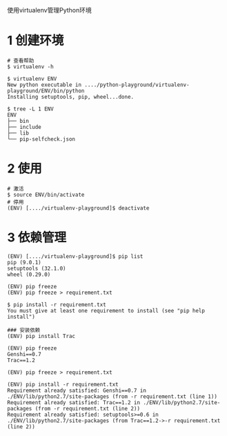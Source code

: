使用virtualenv管理Python环境


# 1 创建环境

	# 查看帮助
	$ virtualenv -h

	$ virtualenv ENV
	New python executable in ..../python-playground/virtualenv-playground/ENV/bin/python
	Installing setuptools, pip, wheel...done.
	
	$ tree -L 1 ENV
	ENV
	├── bin
	├── include
	├── lib
	└── pip-selfcheck.json
	
# 2 使用

	# 激活
	$ source ENV/bin/activate
	# 停用
	(ENV) [..../virtualenv-playground]$ deactivate	
	
	
# 3 依赖管理

	(ENV) [..../virtualenv-playground]$ pip list
	pip (9.0.1)
	setuptools (32.1.0)
	wheel (0.29.0)
	
	(ENV) pip freeze
	(ENV) pip freeze > requirement.txt
	
	$ pip install -r requirement.txt 
	You must give at least one requirement to install (see "pip help install")

	### 安装依赖
	(ENV) pip install Trac
	
	(ENV) pip freeze
	Genshi==0.7
	Trac==1.2
	
	(ENV) pip freeze > requirement.txt
	
	(ENV) pip install -r requirement.txt 
	Requirement already satisfied: Genshi==0.7 in ./ENV/lib/python2.7/site-packages (from -r requirement.txt (line 1))
	Requirement already satisfied: Trac==1.2 in ./ENV/lib/python2.7/site-packages (from -r requirement.txt (line 2))
	Requirement already satisfied: setuptools>=0.6 in ./ENV/lib/python2.7/site-packages (from Trac==1.2->-r requirement.txt (line 2))

